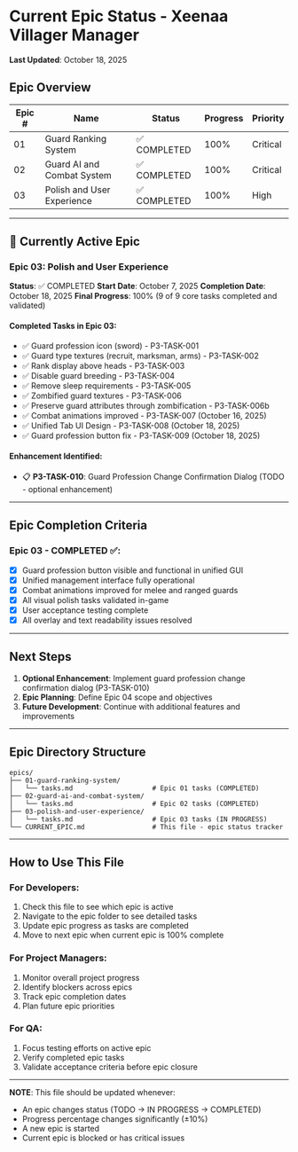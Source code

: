 # Current Epic Status - Xeenaa Villager Manager

**Last Updated**: October 18, 2025

## Epic Overview

| Epic # | Name | Status | Progress | Priority |
|--------|------|--------|----------|----------|
| 01 | Guard Ranking System | ✅ COMPLETED | 100% | Critical |
| 02 | Guard AI and Combat System | ✅ COMPLETED | 100% | Critical |
| 03 | Polish and User Experience | ✅ COMPLETED | 100% | High |

---

## 🎯 Currently Active Epic

### Epic 03: Polish and User Experience

**Status**: ✅ COMPLETED
**Start Date**: October 7, 2025
**Completion Date**: October 18, 2025
**Final Progress**: 100% (9 of 9 core tasks completed and validated)

#### Completed Tasks in Epic 03:
- ✅ Guard profession icon (sword) - P3-TASK-001
- ✅ Guard type textures (recruit, marksman, arms) - P3-TASK-002
- ✅ Rank display above heads - P3-TASK-003
- ✅ Disable guard breeding - P3-TASK-004
- ✅ Remove sleep requirements - P3-TASK-005
- ✅ Zombified guard textures - P3-TASK-006
- ✅ Preserve guard attributes through zombification - P3-TASK-006b
- ✅ Combat animations improved - P3-TASK-007 (October 16, 2025)
- ✅ Unified Tab UI Design - P3-TASK-008 (October 18, 2025)
- ✅ Guard profession button fix - P3-TASK-009 (October 18, 2025)

#### Enhancement Identified:
- 📋 **P3-TASK-010**: Guard Profession Change Confirmation Dialog (TODO - optional enhancement)

---

## Epic Completion Criteria

### Epic 03 - COMPLETED ✅:
- [x] Guard profession button visible and functional in unified GUI
- [x] Unified management interface fully operational
- [x] Combat animations improved for melee and ranged guards
- [x] All visual polish tasks validated in-game
- [x] User acceptance testing complete
- [x] All overlay and text readability issues resolved

---

## Next Steps

1. **Optional Enhancement**: Implement guard profession change confirmation dialog (P3-TASK-010)
2. **Epic Planning**: Define Epic 04 scope and objectives
3. **Future Development**: Continue with additional features and improvements

---

## Epic Directory Structure

```
epics/
├── 01-guard-ranking-system/
│   └── tasks.md                    # Epic 01 tasks (COMPLETED)
├── 02-guard-ai-and-combat-system/
│   └── tasks.md                    # Epic 02 tasks (COMPLETED)
├── 03-polish-and-user-experience/
│   └── tasks.md                    # Epic 03 tasks (IN PROGRESS)
└── CURRENT_EPIC.md                 # This file - epic status tracker
```

---

## How to Use This File

### For Developers:
1. Check this file to see which epic is active
2. Navigate to the epic folder to see detailed tasks
3. Update epic progress as tasks are completed
4. Move to next epic when current epic is 100% complete

### For Project Managers:
1. Monitor overall project progress
2. Identify blockers across epics
3. Track epic completion dates
4. Plan future epic priorities

### For QA:
1. Focus testing efforts on active epic
2. Verify completed epic tasks
3. Validate acceptance criteria before epic closure

---

**NOTE**: This file should be updated whenever:
- An epic changes status (TODO → IN PROGRESS → COMPLETED)
- Progress percentage changes significantly (±10%)
- A new epic is started
- Current epic is blocked or has critical issues
